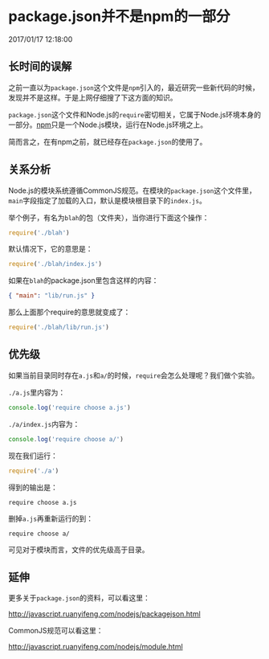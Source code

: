 # package.json并不是npm的一部分
2017/01/17 12:18:00


## 长时间的误解

之前一直以为`package.json`这个文件是`npm`引入的，最近研究一些新代码的时候，发现并不是这样。于是上网仔细搜了下这方面的知识。

`package.json`这个文件和Node.js的`require`密切相关，它属于Node.js环境本身的一部分。[npm][github_npm]只是一个Node.js模块，运行在Node.js环境之上。

简而言之，在有npm之前，就已经存在`package.json`的使用了。


## 关系分析

Node.js的模块系统遵循CommonJS规范。在模块的`package.json`这个文件里，`main`字段指定了加载的入口，默认是模块根目录下的`index.js`。

举个例子，有名为`blah`的包（文件夹），当你进行下面这个操作：

```js
require('./blah')
```

默认情况下，它的意思是：

```js
require('./blah/index.js')
```

如果在`blah`的package.json里包含这样的内容：

```json
{ "main": "lib/run.js" }
```

那么上面那个require的意思就变成了：

```js
require('./blah/lib/run.js')
```


## 优先级

如果当前目录同时存在`a.js`和`a/`的时候，`require`会怎么处理呢？我们做个实验。

`./a.js`里内容为：

```js
console.log('require choose a.js')
```

`./a/index.js`内容为：

```js
console.log('require choose a/')
```

现在我们运行：

```js
require('./a')
```

得到的输出是：

```
require choose a.js
```

删掉`a.js`再重新运行的到：

```
require choose a/
```

可见对于模块而言，文件的优先级高于目录。


## 延伸

更多关于`package.json`的资料，可以看这里：

<http://javascript.ruanyifeng.com/nodejs/packagejson.html>

CommonJS规范可以看这里：

<http://javascript.ruanyifeng.com/nodejs/module.html>


[github_npm]: https://github.com/npm/npm


